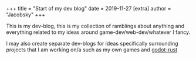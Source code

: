 +++
title = "Start of my dev blog"
date = 2019-11-27
[extra]
author = "Jacobsky"
+++

This is my dev-blog, this is my collection of ramblings about anything and everything related to my ideas around game-dev/web-dev/whatever I fancy.

I may also create separate dev-blogs for ideas specifically surrounding projects that I am working on/a such as my own games and [godot-rust](www.github.com/godot-rust/godot-rust)